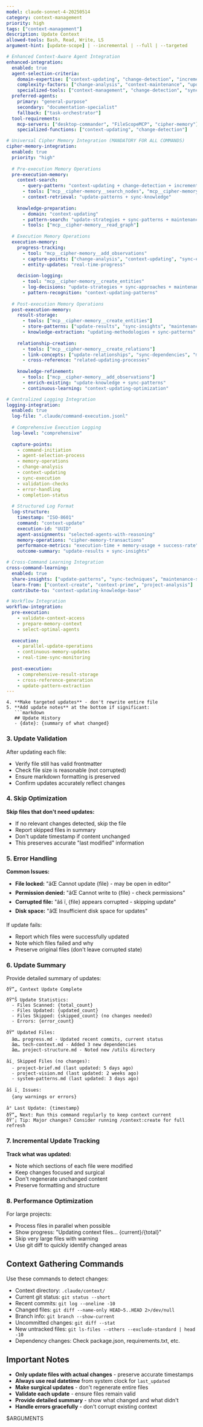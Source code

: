 ```yaml
---
model: claude-sonnet-4-20250514
category: context-management
priority: high
tags: ["context-management"]
description: Update Context
allowed-tools: Bash, Read, Write, LS
argument-hint: [update-scope] | --incremental | --full | --targeted

# Enhanced Context-Aware Agent Integration
enhanced-integration:
  enabled: true
  agent-selection-criteria:
    domain-expertise: ["context-updating", "change-detection", "incremental-sync"]
    complexity-factors: ["change-analysis", "context-maintenance", "update-optimization"]
    specialized-tools: ["context-management", "change-detection", "sync-operations"]
  preferred-agents:
    primary: "general-purpose"
    secondary: "documentation-specialist"
    fallback: ["task-orchestrator"]
  tool-requirements:
    mcp-servers: ["desktop-commander", "FileScopeMCP", "cipher-memory"]
    specialized-functions: ["context-updating", "change-detection"]

# Universal Cipher Memory Integration (MANDATORY FOR ALL COMMANDS)
cipher-memory-integration:
  enabled: true
  priority: "high"
  
  # Pre-execution Memory Operations
  pre-execution-memory:
    context-search:
      - query-pattern: "context-updating + change-detection + incremental-sync"
      - tools: ["mcp__cipher-memory__search_nodes", "mcp__cipher-memory__open_nodes"]
      - context-retrieval: "update-patterns + sync-knowledge"
    
    knowledge-preparation:
      - domain: "context-updating"
      - pattern-search: "update-strategies + sync-patterns + maintenance-techniques"
      - tools: ["mcp__cipher-memory__read_graph"]
  
  # Execution Memory Operations
  execution-memory:
    progress-tracking:
      - tool: "mcp__cipher-memory__add_observations"
      - capture-points: ["change-analysis", "context-updating", "sync-execution"]
      - entity-updates: "real-time-progress"
    
    decision-logging:
      - tool: "mcp__cipher-memory__create_entities"
      - log-decisions: "update-strategies + sync-approaches + maintenance-decisions"
      - pattern-recognition: "context-updating-patterns"
  
  # Post-execution Memory Operations
  post-execution-memory:
    result-storage:
      - tools: ["mcp__cipher-memory__create_entities"]
      - store-patterns: ["update-results", "sync-insights", "maintenance-techniques"]
      - knowledge-extraction: "updating-methodologies + sync-patterns"
    
    relationship-creation:
      - tools: ["mcp__cipher-memory__create_relations"]
      - link-concepts: ["update-relationships", "sync-dependencies", "maintenance-connections"]
      - cross-reference: "related-updating-processes"
    
    knowledge-refinement:
      - tools: ["mcp__cipher-memory__add_observations"]
      - enrich-existing: "update-knowledge + sync-patterns"
      - continuous-learning: "context-updating-optimization"

# Centralized Logging Integration
logging-integration:
  enabled: true
  log-file: ".claude/command-execution.jsonl"
  
  # Comprehensive Execution Logging
  log-level: "comprehensive"
  
  capture-points:
    - command-initiation
    - agent-selection-process
    - memory-operations
    - change-analysis
    - context-updating
    - sync-execution
    - validation-checks
    - error-handling
    - completion-status
  
  # Structured Log Format
  log-structure:
    timestamp: "ISO-8601"
    command: "context-update"
    execution-id: "UUID"
    agent-assignments: "selected-agents-with-reasoning"
    memory-operations: "cipher-memory-transactions"
    performance-metrics: "execution-time + memory-usage + success-rate"
    outcome-summary: "update-results + sync-insights"

# Cross-Command Learning Integration
cross-command-learning:
  enabled: true
  share-insights: ["update-patterns", "sync-techniques", "maintenance-strategies"]
  learn-from: ["context-create", "context-prime", "project-analysis"]
  contribute-to: "context-updating-knowledge-base"

# Workflow Integration
workflow-integration:
  pre-execution:
    - validate-context-access
    - prepare-memory-context
    - select-optimal-agents
  
  execution:
    - parallel-update-operations
    - continuous-memory-updates
    - real-time-sync-monitoring
  
  post-execution:
    - comprehensive-result-storage
    - cross-reference-generation
    - update-pattern-extraction
---
```


```
4. **Make targeted updates** - don't rewrite entire file
5. **Add update notes** at the bottom if significant:
   ```markdown
   ## Update History
   - {date}: {summary of what changed}
   ```

### 3. Update Validation

After updating each file:
- Verify file still has valid frontmatter
- Check file size is reasonable (not corrupted)
- Ensure markdown formatting is preserved
- Confirm updates accurately reflect changes

### 4. Skip Optimization

**Skip files that don't need updates:**
- If no relevant changes detected, skip the file
- Report skipped files in summary
- Don't update timestamp if content unchanged
- This preserves accurate "last modified" information

### 5. Error Handling

**Common Issues:**
- **File locked:** "âŒ Cannot update {file} - may be open in editor"
- **Permission denied:** "âŒ Cannot write to {file} - check permissions"
- **Corrupted file:** "âš ï¸ {file} appears corrupted - skipping update"
- **Disk space:** "âŒ Insufficient disk space for updates"

If update fails:
- Report which files were successfully updated
- Note which files failed and why
- Preserve original files (don't leave corrupted state)

### 6. Update Summary

Provide detailed summary of updates:

```
ðŸ”„ Context Update Complete

ðŸ“Š Update Statistics:
  - Files Scanned: {total_count}
  - Files Updated: {updated_count}
  - Files Skipped: {skipped_count} (no changes needed)
  - Errors: {error_count}

ðŸ“ Updated Files:
  âœ… progress.md - Updated recent commits, current status
  âœ… tech-context.md - Added 3 new dependencies
  âœ… project-structure.md - Noted new /utils directory

â­ï¸ Skipped Files (no changes):
  - project-brief.md (last updated: 5 days ago)
  - project-vision.md (last updated: 2 weeks ago)
  - system-patterns.md (last updated: 3 days ago)

âš ï¸ Issues:
  {any warnings or errors}

â° Last Update: {timestamp}
ðŸ”„ Next: Run this command regularly to keep context current
ðŸ’¡ Tip: Major changes? Consider running /context:create for full refresh
```

### 7. Incremental Update Tracking

**Track what was updated:**
- Note which sections of each file were modified
- Keep changes focused and surgical
- Don't regenerate unchanged content
- Preserve formatting and structure

### 8. Performance Optimization

For large projects:
- Process files in parallel when possible
- Show progress: "Updating context files... {current}/{total}"
- Skip very large files with warning
- Use git diff to quickly identify changed areas

## Context Gathering Commands

Use these commands to detect changes:
- Context directory: `.claude/context/`
- Current git status: `git status --short`
- Recent commits: `git log --oneline -10`
- Changed files: `git diff --name-only HEAD~5..HEAD 2>/dev/null`
- Branch info: `git branch --show-current`
- Uncommitted changes: `git diff --stat`
- New untracked files: `git ls-files --others --exclude-standard | head -10`
- Dependency changes: Check package.json, requirements.txt, etc.

## Important Notes

- **Only update files with actual changes** - preserve accurate timestamps
- **Always use real datetime** from system clock for `last_updated`
- **Make surgical updates** - don't regenerate entire files
- **Validate each update** - ensure files remain valid
- **Provide detailed summary** - show what changed and what didn't
- **Handle errors gracefully** - don't corrupt existing context

$ARGUMENTS



